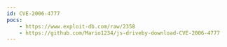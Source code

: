 ```yaml
---
id: CVE-2006-4777
pocs:
    - https://www.exploit-db.com/raw/2358
    - https://github.com/Mario1234/js-driveby-download-CVE-2006-4777
---
```

